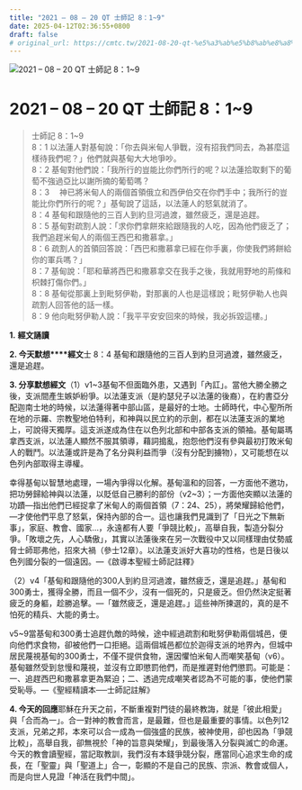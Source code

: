 ```yaml
---
title: "2021 – 08 – 20 QT 士師記 8：1~9"
date: 2025-04-12T02:36:55+0800
draft: false
# original_url: https://cmtc.tw/2021-08-20-qt-%e5%a3%ab%e5%b8%ab%e8%a8%98-8%ef%bc%9a19
---
```


![2021 – 08 – 20 QT 士師記 8：1\~9](/images/qt.jpg   "2021 – 08 – 20 QT 士師記 8：1\~9")

# 2021 – 08 – 20 QT 士師記 8：1\~9

> 士師記 8：1\~9  
> 8：1 以法蓮人對基甸說：「你去與米甸人爭戰，沒有招我們同去，為甚麼這樣待我們呢？」他們就與基甸大大地爭吵。  
> 8：2 基甸對他們說：「我所行的豈能比你們所行的呢？以法蓮拾取剩下的葡萄不強過亞比以謝所摘的葡萄嗎？  
> 8：3 　神已將米甸人的兩個首領俄立和西伊伯交在你們手中；我所行的豈能比你們所行的呢？」基甸說了這話，以法蓮人的怒氣就消了。  
> 8：4 基甸和跟隨他的三百人到約旦河過渡，雖然疲乏，還是追趕。  
> 8：5 基甸對疏割人說：「求你們拿餅來給跟隨我的人吃，因為他們疲乏了；我們追趕米甸人的兩個王西巴和撒慕拿。」  
> 8：6 疏割人的首領回答說：「西巴和撒慕拿已經在你手裏，你使我們將餅給你的軍兵嗎？」  
> 8：7 基甸說：「耶和華將西巴和撒慕拿交在我手之後，我就用野地的荊條和枳棘打傷你們。」  
> 8：8 基甸從那裏上到毗努伊勒，對那裏的人也是這樣說；毗努伊勒人也與疏割人回答他的話一樣。  
> 8：9 他向毗努伊勒人說：「我平平安安回來的時候，我必拆毀這樓。」

**1.** **經文誦讀**

**2. 今天默想****經文**士 8：4 基甸和跟隨他的三百人到約旦河過渡，雖然疲乏，還是追趕。

**3. 分享默想經文**（1）v1\~3基甸不但面臨外患，又遇到「內訌」。當他大勝全勝之後，支派間產生嫉妒紛爭。以法蓮支派（是約瑟兒子以法蓮的後裔），在約書亞分配迦南士地的時候，以法蓮得著中部山區，是最好的士地。士師時代，中心聖所所在地的示羅、宗教聖地伯特利，和神與以民立約的示劍，都在以法蓮支派的業地上，可說得天獨厚。這支派遂成為住在以色列北部和中部各支派的領袖。基甸屬瑪拿西支派，以法蓮人顯然不服其領導，藉詞搗亂，抱怨他們沒有參與最初打敗米甸人的戰鬥。以法蓮或許是為了名分與利益而爭（沒有分配到擄物），又可能想在以色列內部取得主導權。

幸得基甸以智慧地處理，一場內爭得以化解。基甸溫和的回答，一方面他不邀功，把功勞歸給神與以法蓮，以貶低自己勝利的部份（v2\~3）；一方面他突顯以法蓮的功蹟—指出他們已經捉拿了米甸人的兩個首領（7：24、25），將榮耀歸給他們，—才使他們平息了怒氣，保持內部的合一。這也讓我們見識到了「日光之下無新事」，家庭、教會、國家…，永遠都有人要「爭競比較」，高舉自我，製造分裂分爭。「敗壞之先，人心驕傲」，其實以法蓮後來在另一次戰役中又以同樣理由仗勢威脅士師耶弗他，招來大禍（參士12章）。以法蓮支派好大喜功的性格，也是日後以色列國分裂的一個遠因。—《啟導本聖經士師記註釋》

（2）v4「基甸和跟隨他的300人到約旦河過渡，雖然疲乏，還是追趕。」基甸和300勇士，獲得全勝，而且一個不少，沒有一個死的，只是疲乏。但仍然決定挺著疲乏的身軀，趁勝追擊。—「雖然疲乏，還是追趕。」這些神所揀選的，真的是不怕死的精兵、大能的勇士。

v5\~9當基甸和300勇士追趕仇敵的時候，途中經過疏割和毗努伊勒兩個城邑，便向他們求食物，卻被他們一口拒絕。這兩個城邑都位於迦得支派的地界內，但城中居民蔑視基甸的300勇士，不僅不提供食物，還因懼怕米甸人而嘲笑基甸（v6）。基甸雖然受到怠慢和蔑視，並沒有立即懲罰他們，而是推遲對他們懲罰。可能是：一、追趕西巴和撒慕拿更為緊迫；二、透過完成嘲笑者認為不可能的事，使他們蒙受恥辱。—《聖經精讀本──士師記註解》

**4. 今天的回應**耶穌在升天之前，不斷重複對門徒的最終教誨，就是「彼此相愛」與「合而為一」。合一對神的教會而言，是最難，但也是最重要的事情。以色列12支派，兄弟之邦，本來可以合一成為一個強盛的民族，被神使用，卻也因為「爭競比較」，高舉自我，卻無視於「神的旨意與榮耀」，到最後落入分裂與滅亡的命運。今天的教會讀聖經，當記取教訓，我們沒有本錢爭競分裂，應當同心追求生命的成長，在「聖靈」與「聖道上」合一，彰顯的不是自己的民族、宗派、教會或個人，而是向世人見證「神活在我們中間」。